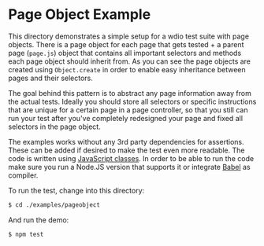 # Page Object Example

This directory demonstrates a simple setup for a wdio test suite with page objects. There is a page object for each page that gets tested + a parent page (`page.js`) object that contains all important selectors and methods each page object should inherit from. As you can see the page objects are created using `Object.create` in order to enable easy inheritance between pages and their selectors.

The goal behind this pattern is to abstract any page information away from the actual tests. Ideally you should store all selectors or specific instructions that are unique for a certain page in a page controller, so that you still can run your test after you've completely redesigned your page and fixed all selectors in the page object.

The examples works without any 3rd party dependencies for assertions. These can be added if desired to make the test even more readable. The code is written using [JavaScript classes](https://developer.mozilla.org/en-US/docs/Web/JavaScript/Reference/Classes). In order to be able to run the code make sure you run a Node.JS version that supports it or integrate [Babel](https://babeljs.io/) as compiler.

To run the test, change into this directory:

```sh
$ cd ./examples/pageobject
```

And run the demo:

```sh
$ npm test
```
